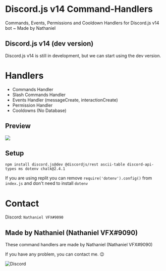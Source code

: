 # Discord.js v14 Command-Handlers
Commands, Events, Permissions and Cooldown Handlers for Discord.js v14 bot ~ Made by Nathaniel

## Discord.js v14 (dev version)
Discord.js v14 is still in development, but we can start using the dev version.

# Handlers
- Commands Handler
- Slash Commands Handler
- Events Handler (messageCreate, interactionCreate)
- Permission Handler
- Cooldowns (No Database)

## Preview
<img src="https://i.imgur.com/8K2MgWQ.png"/>

## Setup
```
npm install discord.js@dev @discordjs/rest ascii-table discord-api-types ms dotenv chalk@2.4.1
```

If you are using replit you can remove `require('dotenv').config()` from `index.js` and don't need to install `dotenv`

# Contact
Discord: `Nathaniel VFX#9090`

## Made by Nathaniel (Nathaniel VFX#9090)
These command handlers are made by Nathaniel (Nathaniel VFX#9090)

If you have any problem, you can contact me. 😉

<img src="https://discord.c99.nl/widget/theme-2/753180650202202154.png" alt="Discord"/>
